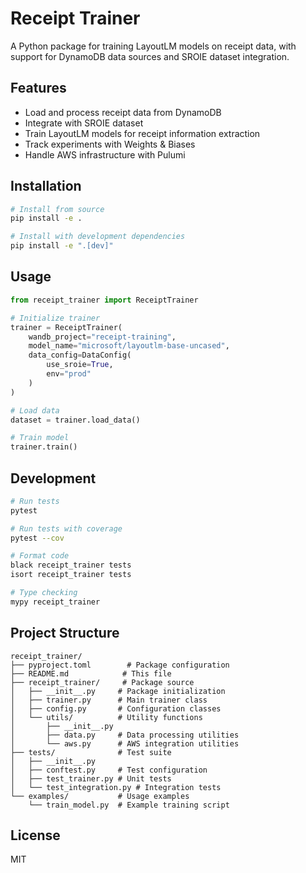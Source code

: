 # Receipt Trainer

A Python package for training LayoutLM models on receipt data, with support for DynamoDB data sources and SROIE dataset integration.

## Features

- Load and process receipt data from DynamoDB
- Integrate with SROIE dataset
- Train LayoutLM models for receipt information extraction
- Track experiments with Weights & Biases
- Handle AWS infrastructure with Pulumi

## Installation

```bash
# Install from source
pip install -e .

# Install with development dependencies
pip install -e ".[dev]"
```

## Usage

```python
from receipt_trainer import ReceiptTrainer

# Initialize trainer
trainer = ReceiptTrainer(
    wandb_project="receipt-training",
    model_name="microsoft/layoutlm-base-uncased",
    data_config=DataConfig(
        use_sroie=True,
        env="prod"
    )
)

# Load data
dataset = trainer.load_data()

# Train model
trainer.train()
```

## Development

```bash
# Run tests
pytest

# Run tests with coverage
pytest --cov

# Format code
black receipt_trainer tests
isort receipt_trainer tests

# Type checking
mypy receipt_trainer
```

## Project Structure

```
receipt_trainer/
├── pyproject.toml        # Package configuration
├── README.md            # This file
├── receipt_trainer/     # Package source
│   ├── __init__.py     # Package initialization
│   ├── trainer.py      # Main trainer class
│   ├── config.py       # Configuration classes
│   └── utils/          # Utility functions
│       ├── __init__.py
│       ├── data.py     # Data processing utilities
│       └── aws.py      # AWS integration utilities
├── tests/              # Test suite
│   ├── __init__.py
│   ├── conftest.py     # Test configuration
│   ├── test_trainer.py # Unit tests
│   └── test_integration.py # Integration tests
└── examples/           # Usage examples
    └── train_model.py  # Example training script
```

## License

MIT 